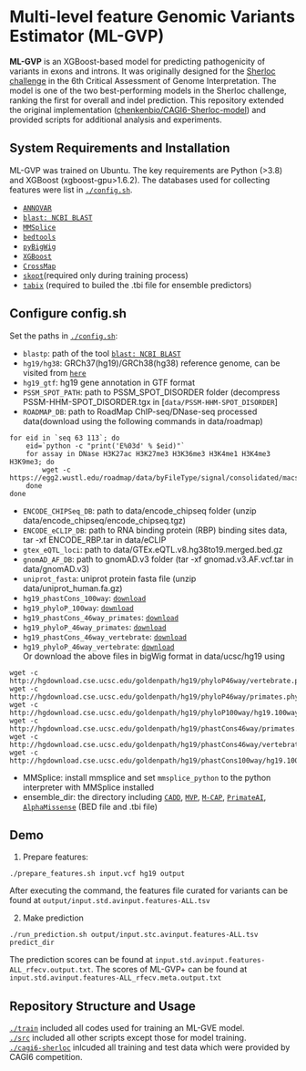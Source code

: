 # Multi-level feature Genomic Variants Estimator (ML-GVP)

**ML-GVP** is an XGBoost-based model for predicting pathogenicity of variants in exons and introns. It was originally designed for the [Sherloc challenge](https://genomeinterpretation.org/cagi6-invitae.html) in the 6th Critical Assessment of Genome Interpretation. The model is one of the two best-performing models in the Sherloc challenge, ranking the first for overall and indel prediction. This repository extended the original implementation ([chenkenbio/CAGI6-Sherloc-model](https://github.com/chenkenbio/CAGI6-Sherloc-model)) and provided scripts for additional analysis and experiments.

## System Requirements and Installation
ML-GVP was trained on Ubuntu. The key requirements are Python (>3.8) and XGBoost (xgboost-gpu>1.6.2). The databases used for collecting features were list in [`./config.sh`](https://github.com/biomed-AI/ML-GVP/blob/master/config.sh).
 - [`ANNOVAR`](https://annovar.openbioinformatics.org/en/latest/)
 - [`blast: NCBI BLAST`](https://blast.ncbi.nlm.nih.gov/Blast.cgi)
 - [`MMSplice`](https://github.com/gagneurlab/MMSplice_MTSplice)
 - [`bedtools`](https://bedtools.readthedocs.io/en/latest/)
 - [`pyBigWig`](https://github.com/deeptools/pyBigWig)
 - [`XGBoost`](https://xgboost.readthedocs.io/en/stable/)
 - [`CrossMap`](https://crossmap.sourceforge.net/#installation)
 - [`skopt`](https://scikit-optimize.github.io/)(required only during training process)
 - [`tabix`](https://pypi.org/project/pytabix/) (required to builed the .tbi file for ensemble predictors)

## Configure config.sh
Set the paths in [`./config.sh`](https://github.com/biomed-AI/ML-GVP/blob/master/config.sh):
 - `blastp`: path of the tool [`blast: NCBI BLAST`](https://blast.ncbi.nlm.nih.gov/Blast.cgi)
 - `hg19/hg38`: GRCh37(hg19)/GRCh38(hg38) reference genome, can be visited from [`here`](https://grch37.ensembl.org/index.html) 
 - `hg19_gtf`: hg19 gene annotation in GTF format
 - `PSSM_SPOT_PATH`: path to PSSM_SPOT_DISORDER folder (decompress PSSM-HHM-SPOT_DISORDER.tgx in [`data/PSSM-HHM-SPOT_DISORDER`]
 - `ROADMAP_DB`: path to RoadMap ChIP-seq/DNase-seq processed data(download using the following commands in data/roadmap)

```
for eid in `seq 63 113`; do
    eid=`python -c "print('E%03d' % $eid)"`
    for assay in DNase H3K27ac H3K27me3 H3K36me3 H3K4me1 H3K4me3 H3K9me3; do
        wget -c https://egg2.wustl.edu/roadmap/data/byFileType/signal/consolidated/macs2signal/pval/${eid}-${assay}.pval.signal.bigwig
    done
done
```

 - `ENCODE_CHIPSeq_DB`: path to data/encode_chipseq folder (unzip data/encode_chipseq/encode_chipseq.tgz)
 - `ENCODE_eCLIP_DB`: path to RNA binding protein (RBP) binding sites data, tar -xf ENCODE_RBP.tar in data/eCLIP
 - `gtex_eQTL_loci`: path to data/GTEx.eQTL.v8.hg38to19.merged.bed.gz
 - `gnomAD_AF_DB`: path to gnomAD.v3 folder (tar -xf gnomad.v3.AF.vcf.tar in data/gnomAD.v3)
 - `uniprot_fasta`: uniprot protein fasta file (unzip data/uniprot_human.fa.gz)
 - `hg19_phastCons_100way`: [`download`](http://hgdownload.cse.ucsc.edu/goldenpath/hg19/phastCons100way/hg19.100way.phastCons.bw)
 - `hg19_phyloP_100way`: [`download`](http://hgdownload.cse.ucsc.edu/goldenpath/hg19/phyloP100way/hg19.100way.phyloP100way.bw)
 - `hg19_phastCons_46way_primates`: [`download`](http://hgdownload.cse.ucsc.edu/goldenpath/hg19/phastCons46way/primates.phastCons46way.bw)
 - `hg19_phyloP_46way_primates`: [`download`](http://hgdownload.cse.ucsc.edu/goldenpath/hg19/phyloP46way/primates.phyloP46way.bw)
 - `hg19_phastCons_46way_vertebrate`: [`download`](http://hgdownload.cse.ucsc.edu/goldenpath/hg19/phastCons46way/vertebrate.phastCons46way.bw)
 - `hg19_phyloP_46way_vertebrate`: [`download`](http://hgdownload.cse.ucsc.edu/goldenpath/hg19/phyloP46way/vertebrate.phyloP46way.bw) \
Or download the above files in bigWig format in data/ucsc/hg19 using

```
wget -c http://hgdownload.cse.ucsc.edu/goldenpath/hg19/phyloP46way/vertebrate.phyloP46way.bw
wget -c http://hgdownload.cse.ucsc.edu/goldenpath/hg19/phyloP46way/primates.phyloP46way.bw
wget -c http://hgdownload.cse.ucsc.edu/goldenpath/hg19/phyloP100way/hg19.100way.phyloP100way.bw
wget -c http://hgdownload.cse.ucsc.edu/goldenpath/hg19/phastCons46way/primates.phastCons46way.bw
wget -c http://hgdownload.cse.ucsc.edu/goldenpath/hg19/phastCons46way/vertebrate.phastCons46way.bw
wget -c http://hgdownload.cse.ucsc.edu/goldenpath/hg19/phastCons100way/hg19.100way.phastCons.bw  
```
 - MMSplice: install mmsplice and set `mmsplice_python` to the python interpreter with MMSplice installed
 - ensemble_dir: the directory including [`CADD`](https://pubmed.ncbi.nlm.nih.gov/30371827/), [`MVP`](https://pubmed.ncbi.nlm.nih.gov/33479230/), [`M-CAP`](https://pubmed.ncbi.nlm.nih.gov/27776117/), [`PrimateAI`](https://pubmed.ncbi.nlm.nih.gov/30038395/), [`AlphaMissense`](https://github.com/google-deepmind/alphamissense) (BED file and .tbi file)

## Demo
1. Prepare features:
```
./prepare_features.sh input.vcf hg19 output
```
After executing the command, the features file curated for variants can be found at `output/input.std.avinput.features-ALL.tsv` 

2. Make prediction
```
./run_prediction.sh output/input.stc.avinput.features-ALL.tsv predict_dir
```
The prediction scores can be found at `input.std.avinput.features-ALL_rfecv.output.txt`. The scores of ML-GVP+ can be found at `input.std.avinput.features-ALL_rfecv.meta.output.txt`

## Repository Structure and Usage
[`./train`](https://github.com/biomed-AI/ML-GVE/blob/master/train/) included all codes used for training an ML-GVE model.\
[`./src`](https://github.com/biomed-AI/ML-GVE/blob/master/src/) included all other scripts except those for model training.\
[`./cagi6-sherloc`](https://github.com/biomed-AI/ML-GVE/blob/master/cagi6-sherloc/) inlcuded all training and test data which were provided by CAGI6 competition.
